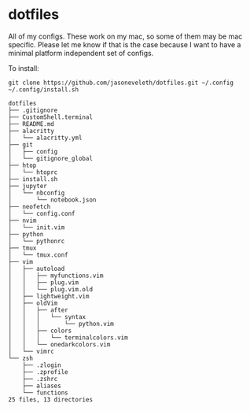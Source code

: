 # dotfiles #
All of my configs. These work on my mac, so some of them may be mac specific.
Please let me know if that is the case because I want to have a minimal
platform independent set of configs.

To install:
```
git clone https://github.com/jasoneveleth/dotfiles.git ~/.config
~/.config/install.sh
```

```
dotfiles
├── .gitignore
├── CustomShell.terminal
├── README.md
├── alacritty
│   └── alacritty.yml
├── git
│   ├── config
│   └── gitignore_global
├── htop
│   └── htoprc
├── install.sh
├── jupyter
│   └── nbconfig
│       └── notebook.json
├── neofetch
│   └── config.conf
├── nvim
│   └── init.vim
├── python
│   └── pythonrc
├── tmux
│   └── tmux.conf
├── vim
│   ├── autoload
│   │   ├── myfunctions.vim
│   │   ├── plug.vim
│   │   └── plug.vim.old
│   ├── lightweight.vim
│   ├── oldVim
│   │   ├── after
│   │   │   └── syntax
│   │   │       └── python.vim
│   │   ├── colors
│   │   │   └── terminalcolors.vim
│   │   └── onedarkcolors.vim
│   └── vimrc
└── zsh
    ├── .zlogin
    ├── .zprofile
    ├── .zshrc
    ├── aliases
    └── functions
25 files, 13 directories
```
